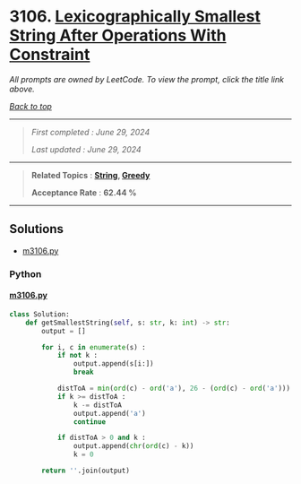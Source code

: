 # 3106. [Lexicographically Smallest String After Operations With Constraint](<https://leetcode.com/problems/lexicographically-smallest-string-after-operations-with-constraint>)

*All prompts are owned by LeetCode. To view the prompt, click the title link above.*

*[Back to top](<../README.md>)*

------

> *First completed : June 29, 2024*
>
> *Last updated : June 29, 2024*

------

> **Related Topics** : **[String](<by_topic/String.md>), [Greedy](<by_topic/Greedy.md>)**
>
> **Acceptance Rate** : **62.44 %**

------

## Solutions

- [m3106.py](<../my-submissions/m3106.py>)
### Python
#### [m3106.py](<../my-submissions/m3106.py>)
```Python
class Solution:
    def getSmallestString(self, s: str, k: int) -> str:
        output = []

        for i, c in enumerate(s) :
            if not k :
                output.append(s[i:])
                break

            distToA = min(ord(c) - ord('a'), 26 - (ord(c) - ord('a')))
            if k >= distToA :
                k -= distToA
                output.append('a')
                continue

            if distToA > 0 and k :
                output.append(chr(ord(c) - k))
                k = 0

        return ''.join(output)
```

